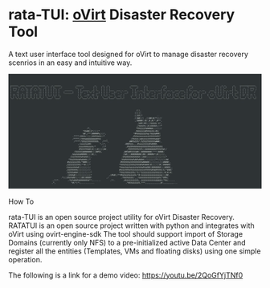 # rata-TUI: [oVirt](https://www.ovirt.org/) Disaster Recovery Tool
A text user interface tool designed for oVirt to manage disaster recovery scenrios in an easy and intuitive way.

![rata-TUI home scrreen logo](/sources/rata-TUI_home_screen.png)

How To

rata-TUI is an open source project utility for oVirt Disaster Recovery.
RATATUI is an open source project written with python and integrates with oVirt using ovirt-engine-sdk
The tool should support import of Storage Domains (currently only NFS) to a pre-initialized active Data Center and register all the entities (Templates, VMs and floating disks) using one simple operation.

The following is a link for a demo video:
https://youtu.be/2QoGfYjTNf0
